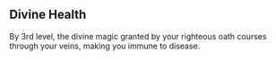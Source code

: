 ## Divine Health
By 3rd level, the divine magic granted by your righteous oath courses through your veins, making you immune to disease.
